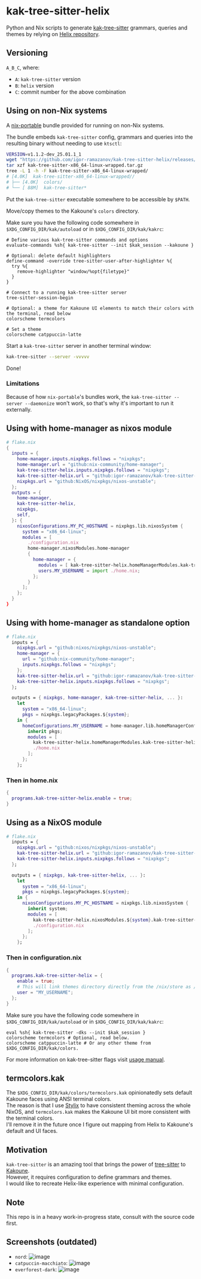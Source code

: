 # kak-tree-sitter-helix
Python and Nix scripts to generate [kak-tree-sitter](https://github.com/phaazon/kak-tree-sitter) grammars, queries and themes by relying on [Helix repository](https://github.com/helix-editor/helix).

## Versioning
`A_B_C`, where:
- `A`: `kak-tree-sitter` version
- `B`: `helix` version
- `C`: commit number for the above combination

## Using on non-Nix systems
A [nix-portable](https://github.com/DavHau/nix-portable/tree/v012#bundle-programs) bundle provided for running on non-Nix systems.

The bundle embeds `kak-tree-sitter` config, grammars and queries into the resulting binary without needing to use `ktsctl`:
```bash
VERSION=v1.1.2-dev_25.01.1_1
wget "https://github.com/igor-ramazanov/kak-tree-sitter-helix/releases/download/${VERSION}/kak-tree-sitter-x86_64-linux-wrapped.tar.gz"
tar xzf kak-tree-sitter-x86_64-linux-wrapped.tar.gz
tree -L 1 -h -F kak-tree-sitter-x86_64-linux-wrapped/
# [4.0K]  kak-tree-sitter-x86_64-linux-wrapped//
# ├── [4.0K]  colors/
# └── [ 88M]  kak-tree-sitter*
```

Put the `kak-tree-sitter` executable somewhere to be accessible by `$PATH`.

Move/copy themes to the Kakoune's `colors` directory.

Make sure you have the following code somewhere in `$XDG_CONFIG_DIR/kak/autoload` or in `$XDG_CONFIG_DIR/kak/kakrc`:
```KakScript
# Define various kak-tree-sitter commands and options
evaluate-commands %sh{ kak-tree-sitter --init $kak_session --kakoune }

# Optional: delete default highlighters
define-command -override tree-sitter-user-after-highlighter %{
  try %{
    remove-highlighter "window/%opt{filetype}"
  }
}

# Connect to a running kak-tree-sitter server
tree-sitter-session-begin

# Optional: a theme for Kakoune UI elements to match their colors with the terminal, read below
colorscheme termcolors

# Set a theme
colorscheme catppuccin-latte
```

Start a `kak-tree-sitter` server in another terminal window:
```bash
kak-tree-sitter --server -vvvvv
```

Done!

### Limitations
Because of how `nix-portable`'s bundles work, the `kak-tree-sitter --server --daemonize` won't work, so that's why it's important to run it externally.

## Using with home-manager as nixos module

```nix
# flake.nix
{
  inputs = {
    home-manager.inputs.nixpkgs.follows = "nixpkgs";
    home-manager.url = "github:nix-community/home-manager";
    kak-tree-sitter-helix.inputs.nixpkgs.follows = "nixpkgs";
    kak-tree-sitter-helix.url = "github:igor-ramazanov/kak-tree-sitter-helix";
    nixpkgs.url = "github:NixOS/nixpkgs/nixos-unstable";
  };
  outputs = {
    home-manager,
    kak-tree-sitter-helix,
    nixpkgs,
    self,
  }: {
    nixosConfigurations.MY_PC_HOSTNAME = nixpkgs.lib.nixosSystem {
      system = "x86_64-linux";
      modules = [
        ./configuration.nix
        home-manager.nixosModules.home-manager
        {
          home-manager = {
            modules = [ kak-tree-sitter-helix.homeManagerModules.kak-tree-sitter-helix ];
            users.MY_USERNAME = import ./home.nix;
          };
        }
      ];
    };
  }
}

```

## Using with home-manager as standalone option

```nix
# flake.nix
  inputs = {
    nixpkgs.url = "github:nixos/nixpkgs/nixos-unstable";
    home-manager = {
      url = "github:nix-community/home-manager";
      inputs.nixpkgs.follows = "nixpkgs";
    };
    kak-tree-sitter-helix.url = "github:igor-ramazanov/kak-tree-sitter-helix";
    kak-tree-sitter-helix.inputs.nixpkgs.follows = "nixpkgs";
  };

  outputs = { nixpkgs, home-manager, kak-tree-sitter-helix, ... }:
    let
      system = "x86_64-linux";
      pkgs = nixpkgs.legacyPackages.${system};
    in {
      homeConfigurations.MY_USERNAME = home-manager.lib.homeManagerConfiguration {
        inherit pkgs;
        modules = [
          kak-tree-sitter-helix.homeManagerModules.kak-tree-sitter-helix
          ./home.nix
        ];
      };
    };
```

### Then in home.nix

```nix
{
  programs.kak-tree-sitter-helix.enable = true;
}
```

## Using as a NixOS module

```nix
# flake.nix
  inputs = {
    nixpkgs.url = "github:nixos/nixpkgs/nixos-unstable";
    kak-tree-sitter-helix.url = "github:igor-ramazanov/kak-tree-sitter-helix";
    kak-tree-sitter-helix.inputs.nixpkgs.follows = "nixpkgs";
  };

  outputs = { nixpkgs, kak-tree-sitter-helix, ... }:
    let
      system = "x86_64-linux";
      pkgs = nixpkgs.legacyPackages.${system};
    in {
      nixosConfigurations.MY_PC_HOSTNAME = nixpkgs.lib.nixosSystem {
        inherit system;
        modules = [ 
          kak-tree-sitter-helix.nixosModules.${system}.kak-tree-sitter-helix
          ./configuration.nix 
        ];
      };
    };
```

### Then in configuration.nix

```nix
{
  programs.kak-tree-sitter-helix = {
    enable = true;
    # This will link themes directory directly from the /nix/store as /home/MY_USERNAME/.config/kak/color/kak-tree-sitter-helix using systemd tmpfiles
    user = "MY_USERNAME";
  };
}
```

Make sure you have the following code somewhere in `$XDG_CONFIG_DIR/kak/autoload` or in `$XDG_CONFIG_DIR/kak/kakrc`:
```KakScript
eval %sh{ kak-tree-sitter -dks --init $kak_session }
colorscheme termcolors # Optional, read below.
colorscheme catppuccin-latte # Or any other theme from $XDG_CONFIG_DIR/kak/colors.
```
For more information on kak-tree-sitter flags visit [usage manual](https://github.com/hadronized/kak-tree-sitter/blob/master/docs/man/usage.md).

## termcolors.kak
The `$XDG_CONFIG_DIR/kak/colors/termcolors.kak` opinionatedly sets default Kakoune faces using ANSI terminal colors.\
The reason is that I use [Stylix](https://danth.github.io/stylix) to have consistent theming across the whole NixOS, and `termcolors.kak` makes the Kakoune UI bit more consistent with the terminal colors.\
I'll remove it in the future once I figure out mapping from Helix to Kakoune's default and UI faces.

## Motivation
`kak-tree-sitter` is an amazing tool that brings the power of [tree-sitter](https://tree-sitter.github.io/tree-sitter/) to [Kakoune](http://kakoune.org).\
However, it requires configuration to define grammars and themes.\
I would like to recreate Helix-like experience with minimal configuration.

## Note
This repo is in a heavy work-in-progress state, consult with the source code first.

## Screenshots (outdated)
* `nord`:
![image](https://github.com/igor-ramazanov/kak-tree-sitter-helix/assets/12570166/c9f64c37-15a0-481d-af74-619bed47ee25)
* `catpuccin-macchiato`:
![image](https://github.com/igor-ramazanov/kak-tree-sitter-helix/assets/12570166/f28c4193-d0b6-460e-b6aa-a6d483c63b09)
* `everforest-dark`:
![image](https://github.com/igor-ramazanov/kak-tree-sitter-helix/assets/12570166/14741873-8e1f-420b-ba2f-75c83784fab7)

